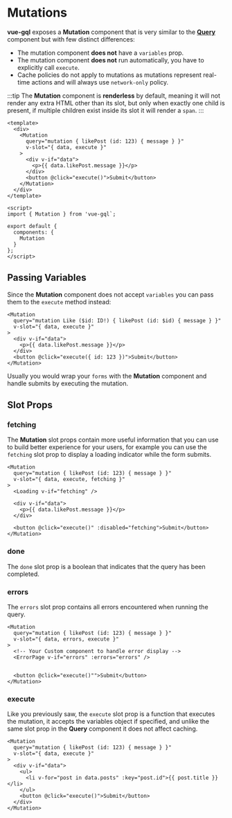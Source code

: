 # Mutations

**vue-gql** exposes a **Mutation** component that is very similar to the **[Query](./queries.md)** component but with few distinct differences:

- The mutation component **does not** have a `variables` prop.
- The mutation component **does not** run automatically, you have to explicitly call `execute`.
- Cache policies do not apply to mutations as mutations represent real-time actions and will always use `network-only` policy.

:::tip
The **Mutation** component is **renderless** by default, meaning it will not render any extra HTML other than its slot, but only when exactly one child is present, if multiple children exist inside its slot it will render a `span`.
:::

```vue{3,4,5,6,10,11}
<template>
  <div>
    <Mutation
      query="mutation { likePost (id: 123) { message } }"
      v-slot="{ data, execute }"
    >
      <div v-if="data">
        <p>{{ data.likePost.message }}</p>
      </div>
      <button @click="execute()">Submit</button>
    </Mutation>
  </div>
</template>

<script>
import { Mutation } from 'vue-gql`;

export default {
  components: {
    Mutation
  }
};
</script>
```

## Passing Variables

Since the **Mutation** component does not accept `variables` you can pass them to the `execute` method instead:

```vue{3,8}
<Mutation
  query="mutation Like ($id: ID!) { likePost (id: $id) { message } }"
  v-slot="{ data, execute }"
>
  <div v-if="data">
    <p>{{ data.likePost.message }}</p>
  </div>
  <button @click="execute({ id: 123 })">Submit</button>
</Mutation>
```

Usually you would wrap your `forms` with the **Mutation** component and handle submits by executing the mutation.

## Slot Props

### fetching

The **Mutation** slot props contain more useful information that you can use to build better experience for your users, for example you can use the `fetching` slot prop to display a loading indicator while the form submits.

```vue{3,5}
<Mutation
  query="mutation { likePost (id: 123) { message } }"
  v-slot="{ data, execute, fetching }"
>
  <Loading v-if="fetching" />

  <div v-if="data">
    <p>{{ data.likePost.message }}</p>
  </div>

  <button @click="execute()" :disabled="fetching">Submit</button>
</Mutation>
```

### done

The `done` slot prop is a boolean that indicates that the query has been completed.

### errors

The `errors` slot prop contains all errors encountered when running the query.

```vue{3,6}
<Mutation
  query="mutation { likePost (id: 123) { message } }"
  v-slot="{ data, errors, execute }"
>
  <!-- Your Custom component to handle error display -->
  <ErrorPage v-if="errors" :errors="errors" />


  <button @click="execute()"">Submit</button>
</Mutation>
```

### execute

Like you previously saw, the `execute` slot prop is a function that executes the mutation, it accepts the variables object if specified, and unlike the same slot prop in the **Query** component it does not affect caching.

```vue{3,9}
<Mutation
  query="mutation { likePost (id: 123) { message } }"
  v-slot="{ data, execute }"
>
  <div v-if="data">
    <ul>
      <li v-for="post in data.posts" :key="post.id">{{ post.title }}</li>
    </ul>
    <button @click="execute()">Submit</button>
  </div>
</Mutation>
```
